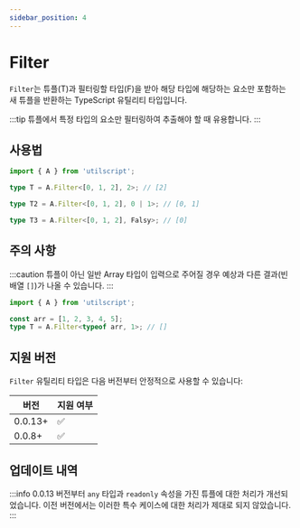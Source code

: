 ```yaml
---
sidebar_position: 4
---
```


# Filter

`Filter`는 튜플(T)과 필터링할 타입(F)을 받아 해당 타입에 해당하는 요소만 포함하는 새 튜플을 반환하는 TypeScript 유틸리티 타입입니다.

:::tip
튜플에서 특정 타입의 요소만 필터링하여 추출해야 할 때 유용합니다.
:::

## 사용법

```ts
import { A } from 'utilscript';

type T = A.Filter<[0, 1, 2], 2>; // [2]

type T2 = A.Filter<[0, 1, 2], 0 | 1>; // [0, 1]

type T3 = A.Filter<[0, 1, 2], Falsy>; // [0]
```

## 주의 사항

:::caution
튜플이 아닌 일반 Array 타입이 입력으로 주어질 경우 예상과 다른 결과(빈 배열 `[]`)가 나올 수 있습니다.
:::

```ts
import { A } from 'utilscript';

const arr = [1, 2, 3, 4, 5];
type T = A.Filter<typeof arr, 1>; // []
```

## 지원 버전

`Filter` 유틸리티 타입은 다음 버전부터 안정적으로 사용할 수 있습니다:

| 버전    | 지원 여부 |
| ------- | --------- |
| 0.0.13+ | ✅        |
| 0.0.8+  | ✅        |

## 업데이트 내역

:::info
0.0.13 버전부터 `any` 타입과 `readonly` 속성을 가진 튜플에 대한 처리가 개선되었습니다. 이전 버전에서는 이러한 특수 케이스에 대한 처리가 제대로 되지 않았습니다.
:::
